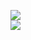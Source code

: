 [![](https://img.shields.io/badge/Made%20With-Github%20Spray-lightgrey.svg?style=for-the-badge&logo=github)](https://github.com/Annihil/github-spray#24353)  
[![](https://i.imgur.com/2DrTn0Z.gif)](https://github.com/Annihil/github-spray)